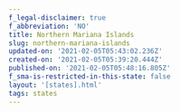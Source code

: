 ```yaml
---
f_legal-disclaimer: true
f_abbreviation: 'NO'
title: Northern Mariana Islands
slug: northern-mariana-islands
updated-on: '2021-02-05T05:43:02.236Z'
created-on: '2021-02-05T05:39:20.444Z'
published-on: '2021-02-05T05:48:16.805Z'
f_sma-is-restricted-in-this-state: false
layout: '[states].html'
tags: states
---
```



